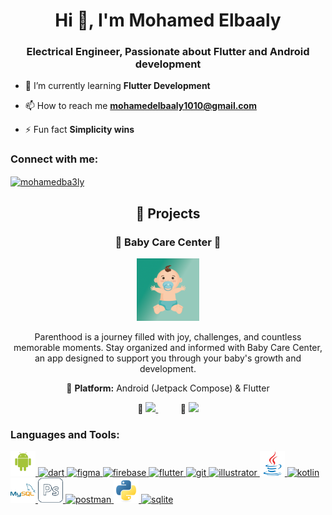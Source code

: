 <h1 align="center">Hi 👋, I'm Mohamed Elbaaly</h1>
<h3 align="center">Electrical Engineer, Passionate about Flutter and Android development</h3>

- 🌱 I’m currently learning **Flutter Development**

- 📫 How to reach me **mohamedelbaaly1010@gmail.com**

- ⚡ Fun fact **Simplicity wins**

<h3 align="left">Connect with me:</h3>
<p align="left">
<a href="https://linkedin.com/in/mohamedba3ly" target="blank"><img align="center" src="https://raw.githubusercontent.com/rahuldkjain/github-profile-readme-generator/master/src/images/icons/Social/linked-in-alt.svg" alt="mohamedba3ly" height="30" width="40" /></a>
</p>

<h2 align="center">🚀 Projects</h2>

<div align="center">
  
### 🍼 Baby Care Center 🍼  
<img src="icon play store.png" alt="Baby Care Center Icon" width="100">  

<p>
Parenthood is a journey filled with joy, challenges, and countless memorable moments.  
Stay organized and informed with Baby Care Center, an app designed to support you through your baby's growth and development.  
</p>

📱 <strong>Platform:</strong> Android (Jetpack Compose) & Flutter  

<p align="center">
  🔗 <a href="https://play.google.com/store/apps/details?id=com.mohamedbaaly.babycarecenter">
    <img src="https://img.shields.io/badge/Google_Play-4285F4?style=for-the-badge&logo=google-play&logoColor=white">
  </a>
  &nbsp;&nbsp;&nbsp;&nbsp;&nbsp;&nbsp;&nbsp;&nbsp;
  🔗 <a href="https://apps.apple.com/us/app/baby-care-center-app/id6740412011">
    <img src="https://img.shields.io/badge/App_Store-333333?style=for-the-badge&logo=app-store&logoColor=white">
  </a>
</p>

</div>




<h3 align="left">Languages and Tools:</h3>
<p align="left"> <a href="https://developer.android.com" target="_blank" rel="noreferrer"> <img src="https://raw.githubusercontent.com/devicons/devicon/master/icons/android/android-original-wordmark.svg" alt="android" width="40" height="40"/> </a> <a href="https://dart.dev" target="_blank" rel="noreferrer"> <img src="https://www.vectorlogo.zone/logos/dartlang/dartlang-icon.svg" alt="dart" width="40" height="40"/> </a> <a href="https://www.figma.com/" target="_blank" rel="noreferrer"> <img src="https://www.vectorlogo.zone/logos/figma/figma-icon.svg" alt="figma" width="40" height="40"/> </a> <a href="https://firebase.google.com/" target="_blank" rel="noreferrer"> <img src="https://www.vectorlogo.zone/logos/firebase/firebase-icon.svg" alt="firebase" width="40" height="40"/> </a> <a href="https://flutter.dev" target="_blank" rel="noreferrer"> <img src="https://www.vectorlogo.zone/logos/flutterio/flutterio-icon.svg" alt="flutter" width="40" height="40"/> </a> <a href="https://git-scm.com/" target="_blank" rel="noreferrer"> <img src="https://www.vectorlogo.zone/logos/git-scm/git-scm-icon.svg" alt="git" width="40" height="40"/> </a> <a href="https://www.adobe.com/in/products/illustrator.html" target="_blank" rel="noreferrer"> <img src="https://www.vectorlogo.zone/logos/adobe_illustrator/adobe_illustrator-icon.svg" alt="illustrator" width="40" height="40"/> </a> <a href="https://www.java.com" target="_blank" rel="noreferrer"> <img src="https://raw.githubusercontent.com/devicons/devicon/master/icons/java/java-original.svg" alt="java" width="40" height="40"/> </a> <a href="https://kotlinlang.org" target="_blank" rel="noreferrer"> <img src="https://www.vectorlogo.zone/logos/kotlinlang/kotlinlang-icon.svg" alt="kotlin" width="40" height="40"/> </a> <a href="https://www.mysql.com/" target="_blank" rel="noreferrer"> <img src="https://raw.githubusercontent.com/devicons/devicon/master/icons/mysql/mysql-original-wordmark.svg" alt="mysql" width="40" height="40"/> </a> <a href="https://www.photoshop.com/en" target="_blank" rel="noreferrer"> <img src="https://raw.githubusercontent.com/devicons/devicon/master/icons/photoshop/photoshop-line.svg" alt="photoshop" width="40" height="40"/> </a> <a href="https://postman.com" target="_blank" rel="noreferrer"> <img src="https://www.vectorlogo.zone/logos/getpostman/getpostman-icon.svg" alt="postman" width="40" height="40"/> </a> <a href="https://www.python.org" target="_blank" rel="noreferrer"> <img src="https://raw.githubusercontent.com/devicons/devicon/master/icons/python/python-original.svg" alt="python" width="40" height="40"/> </a> <a href="https://www.sqlite.org/" target="_blank" rel="noreferrer"> <img src="https://www.vectorlogo.zone/logos/sqlite/sqlite-icon.svg" alt="sqlite" width="40" height="40"/> </a> </p>

